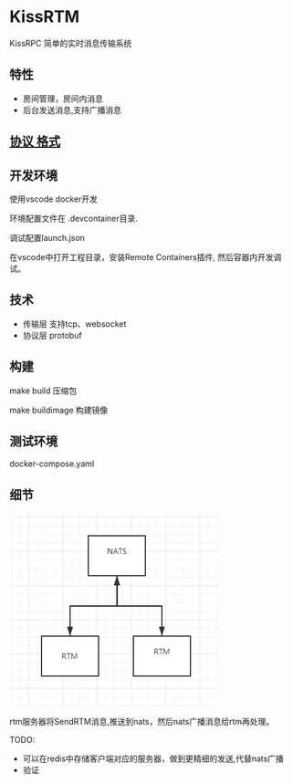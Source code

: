 # KissRTM
KissRPC 简单的实时消息传输系统

## 特性
* 房间管理，房间内消息
* 后台发送消息,支持广播消息

## [协议 格式](https://github.com/zs2619/kissrtm/blob/master/schema/rtm.proto) 


## 开发环境
使用vscode docker开发

环境配置文件在 .devcontainer目录.

调试配置launch.json

在vscode中打开工程目录，安装Remote Containers插件, 然后容器内开发调试。
## 技术
* 传输层 支持tcp、websocket 
* 协议层 protobuf

## 构建
make build 压缩包

make buildimage 构建镜像


## 测试环境
docker-compose.yaml

## 细节
![RTM](doc/pic.png "RTM")

rtm服务器将SendRTM消息,推送到nats，然后nats广播消息给rtm再处理。

TODO:
* 可以在redis中存储客户端对应的服务器，做到更精细的发送,代替nats广播
* 验证

